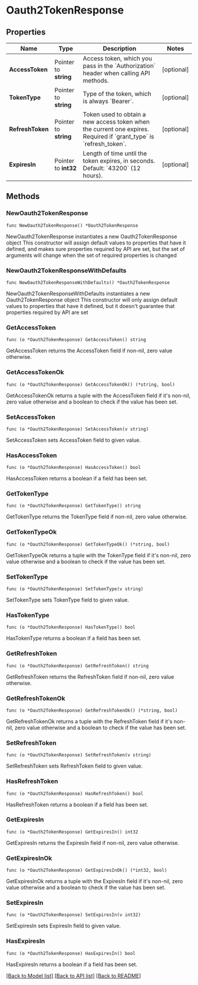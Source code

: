 # Oauth2TokenResponse

## Properties

Name | Type | Description | Notes
------------ | ------------- | ------------- | -------------
**AccessToken** | Pointer to **string** | Access token, which you pass in the &#x60;Authorization&#x60; header when calling API methods. | [optional] 
**TokenType** | Pointer to **string** | Type of the token, which is always &#x60;Bearer&#x60;. | [optional] 
**RefreshToken** | Pointer to **string** | Token used to obtain a new access token when the current one expires. Required if &#x60;grant_type&#x60; is &#x60;refresh_token&#x60;.  | [optional] 
**ExpiresIn** | Pointer to **int32** | Length of time until the token expires, in seconds. Default: &#x60;43200&#x60; (12 hours).  | [optional] 

## Methods

### NewOauth2TokenResponse

`func NewOauth2TokenResponse() *Oauth2TokenResponse`

NewOauth2TokenResponse instantiates a new Oauth2TokenResponse object
This constructor will assign default values to properties that have it defined,
and makes sure properties required by API are set, but the set of arguments
will change when the set of required properties is changed

### NewOauth2TokenResponseWithDefaults

`func NewOauth2TokenResponseWithDefaults() *Oauth2TokenResponse`

NewOauth2TokenResponseWithDefaults instantiates a new Oauth2TokenResponse object
This constructor will only assign default values to properties that have it defined,
but it doesn't guarantee that properties required by API are set

### GetAccessToken

`func (o *Oauth2TokenResponse) GetAccessToken() string`

GetAccessToken returns the AccessToken field if non-nil, zero value otherwise.

### GetAccessTokenOk

`func (o *Oauth2TokenResponse) GetAccessTokenOk() (*string, bool)`

GetAccessTokenOk returns a tuple with the AccessToken field if it's non-nil, zero value otherwise
and a boolean to check if the value has been set.

### SetAccessToken

`func (o *Oauth2TokenResponse) SetAccessToken(v string)`

SetAccessToken sets AccessToken field to given value.

### HasAccessToken

`func (o *Oauth2TokenResponse) HasAccessToken() bool`

HasAccessToken returns a boolean if a field has been set.

### GetTokenType

`func (o *Oauth2TokenResponse) GetTokenType() string`

GetTokenType returns the TokenType field if non-nil, zero value otherwise.

### GetTokenTypeOk

`func (o *Oauth2TokenResponse) GetTokenTypeOk() (*string, bool)`

GetTokenTypeOk returns a tuple with the TokenType field if it's non-nil, zero value otherwise
and a boolean to check if the value has been set.

### SetTokenType

`func (o *Oauth2TokenResponse) SetTokenType(v string)`

SetTokenType sets TokenType field to given value.

### HasTokenType

`func (o *Oauth2TokenResponse) HasTokenType() bool`

HasTokenType returns a boolean if a field has been set.

### GetRefreshToken

`func (o *Oauth2TokenResponse) GetRefreshToken() string`

GetRefreshToken returns the RefreshToken field if non-nil, zero value otherwise.

### GetRefreshTokenOk

`func (o *Oauth2TokenResponse) GetRefreshTokenOk() (*string, bool)`

GetRefreshTokenOk returns a tuple with the RefreshToken field if it's non-nil, zero value otherwise
and a boolean to check if the value has been set.

### SetRefreshToken

`func (o *Oauth2TokenResponse) SetRefreshToken(v string)`

SetRefreshToken sets RefreshToken field to given value.

### HasRefreshToken

`func (o *Oauth2TokenResponse) HasRefreshToken() bool`

HasRefreshToken returns a boolean if a field has been set.

### GetExpiresIn

`func (o *Oauth2TokenResponse) GetExpiresIn() int32`

GetExpiresIn returns the ExpiresIn field if non-nil, zero value otherwise.

### GetExpiresInOk

`func (o *Oauth2TokenResponse) GetExpiresInOk() (*int32, bool)`

GetExpiresInOk returns a tuple with the ExpiresIn field if it's non-nil, zero value otherwise
and a boolean to check if the value has been set.

### SetExpiresIn

`func (o *Oauth2TokenResponse) SetExpiresIn(v int32)`

SetExpiresIn sets ExpiresIn field to given value.

### HasExpiresIn

`func (o *Oauth2TokenResponse) HasExpiresIn() bool`

HasExpiresIn returns a boolean if a field has been set.


[[Back to Model list]](../README.md#documentation-for-models) [[Back to API list]](../README.md#documentation-for-api-endpoints) [[Back to README]](../README.md)


